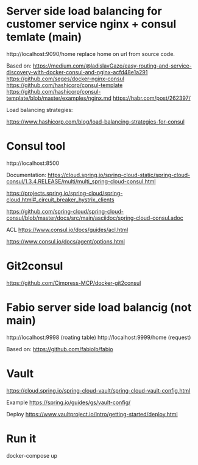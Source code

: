 # Server side load balancing for customer service nginx + consul temlate (main)
http://localhost:9090/home
replace home on url from source code.

Based on:
https://medium.com/@ladislavGazo/easy-routing-and-service-discovery-with-docker-consul-and-nginx-acfd48e1a291
https://github.com/seges/docker-nginx-consul
https://github.com/hashicorp/consul-template
https://github.com/hashicorp/consul-template/blob/master/examples/nginx.md
https://habr.com/post/262397/

Load balancing strategies:

https://www.hashicorp.com/blog/load-balancing-strategies-for-consul


# Consul tool
http://localhost:8500

Documentation:
https://cloud.spring.io/spring-cloud-static/spring-cloud-consul/1.3.4.RELEASE/multi/multi_spring-cloud-consul.html

https://projects.spring.io/spring-cloud/spring-cloud.html#_circuit_breaker_hystrix_clients

https://github.com/spring-cloud/spring-cloud-consul/blob/master/docs/src/main/asciidoc/spring-cloud-consul.adoc

ACL
https://www.consul.io/docs/guides/acl.html

https://www.consul.io/docs/agent/options.html

# Git2consul
https://github.com/Cimpress-MCP/docker-git2consul


# Fabio server side load balancig (not main)
http://localhost:9998 (roating table)
http://localhost:9999/home (request)

Based on:
https://github.com/fabiolb/fabio

# Vault
https://cloud.spring.io/spring-cloud-vault/spring-cloud-vault-config.html

Example
https://spring.io/guides/gs/vault-config/

Deploy
https://www.vaultproject.io/intro/getting-started/deploy.html

# Run it
docker-compose up 
